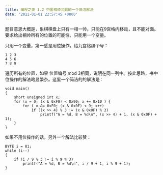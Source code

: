 ```yaml
---
title: 编程之美 1.2 中国相帅问题的一个简洁解法
date: '2011-01-01 22:57:45 +0800'
---
```

题目意思大概是，象棋棋盘上只有一相一帅，只能在9宫格内移动，且不能对面。要求给出相帅所有的位置的可能性，只能用一个变量。

只用一个变量，第一感是用位操作。给九宫格编个号：
```
1 2 3
4 5 6
7 8 9
```
遍历所有的位置，如果 位置编号 mod 3相同，说明在同一列中。按此思路，书中位操作的解法略显繁杂。这里一个简洁的的解法是：
```
void main()
{
    short unsigned int x;
    for (x = 0; (x & 0xF0) < 0x90; x += 0x10 ) {
        for ( x &= 0xF0; (x & 0x0F) < 9; x++)
            if ((x >> 4) % 3 != (x & 0x0F) % 3)
                printf("A = %d, B = %d\n", (x >> 4) + 1, (x & 0x0F) + 1);
    }
}
```
如果不用位操作的话，另外一个解法比较赞：
```
BYTE i = 81;
while (i--)
{
    if (i / 9 % 3 != i % 9 % 3)
        printf("A = %d, B = %d\n", i / 9 + 1, i % 9 + 1);
}
```
